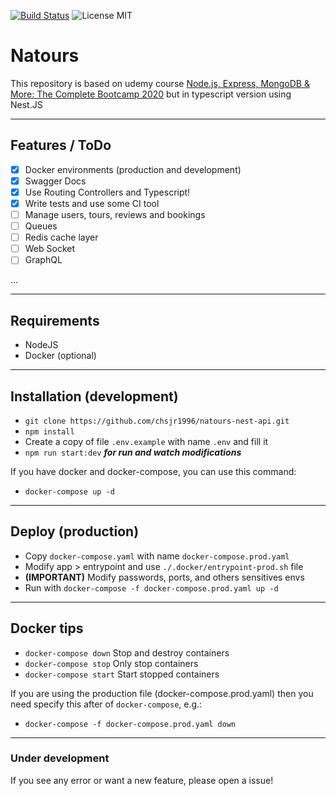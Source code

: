 [![Build Status](https://travis-ci.com/chsjr1996/natours-nest-api.svg?branch=main)](https://travis-ci.com/chsjr1996/natours-nest-api) ![License MIT](https://img.shields.io/github/license/chsjr1996/natours-nest-api)

# Natours

This repository is based on udemy course [Node.js, Express, MongoDB & More: The Complete Bootcamp 2020](https://www.udemy.com/course/nodejs-express-mongodb-bootcamp/) but in typescript version using Nest.JS

---

## Features / ToDo

- [x] Docker environments (production and development)
- [x] Swagger Docs
- [x] Use Routing Controllers and Typescript!
- [x] Write tests and use some CI tool
- [ ] Manage users, tours, reviews and bookings
- [ ] Queues
- [ ] Redis cache layer
- [ ] Web Socket
- [ ] GraphQL

...

---

## Requirements

- NodeJS
- Docker (optional)

---

## Installation (development)

- `git clone https://github.com/chsjr1996/natours-nest-api.git`
- `npm install`
- Create a copy of file `.env.example` with name `.env` and fill it
- `npm run start:dev` **_for run and watch modifications_**

If you have docker and docker-compose, you can use this command:

- `docker-compose up -d`

---

## Deploy (production)

- Copy `docker-compose.yaml` with name `docker-compose.prod.yaml`
- Modify app > entrypoint and use `./.docker/entrypoint-prod.sh` file
- **(IMPORTANT)** Modify passwords, ports, and others sensitives envs
- Run with `docker-compose -f docker-compose.prod.yaml up -d `

---

## Docker tips

- `docker-compose down` Stop and destroy containers
- `docker-compose stop` Only stop containers
- `docker-compose start` Start stopped containers

If you are using the production file (docker-compose.prod.yaml) then you need specify this after of `docker-compose`, e.g.:

- `docker-compose -f docker-compose.prod.yaml down`

---

### Under development

If you see any error or want a new feature, please open a issue!

